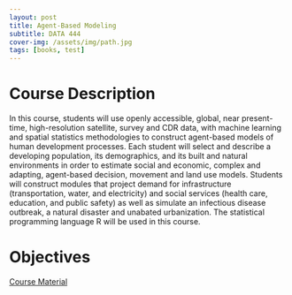 ```yaml
---
layout: post
title: Agent-Based Modeling
subtitle: DATA 444
cover-img: /assets/img/path.jpg
tags: [books, test]
---
```


# Course Description

In this course, students will use openly accessible, global, near present-time, high-resolution satellite, survey and CDR data, with machine learning and spatial statistics methodologies to construct agent-based models of human development processes. Each student will select and describe a developing population, its demographics, and its built and natural environments in order to estimate social and economic, complex and adapting, agent-based decision, movement and land use models. Students will construct modules that project demand for infrastructure (transportation, water, and electricity) and social services (health care, education, and public safety) as well as simulate an infectious disease outbreak, a natural disaster and unabated urbanization. The statistical programming language R will be used in this course.

# Objectives

<a href = "https://tyler-frazier.github.io/agent_based_modeling/">Course Material</a>  
